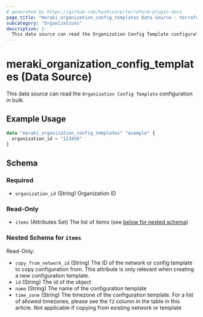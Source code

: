 ```yaml
---
# generated by https://github.com/hashicorp/terraform-plugin-docs
page_title: "meraki_organization_config_templates Data Source - terraform-provider-meraki"
subcategory: "Organizations"
description: |-
  This data source can read the Organization Config Template configuration in bulk.
---
```


# meraki_organization_config_templates (Data Source)

This data source can read the `Organization Config Template` configuration in bulk.

## Example Usage

```terraform
data "meraki_organization_config_templates" "example" {
  organization_id = "123456"
}
```

<!-- schema generated by tfplugindocs -->
## Schema

### Required

- `organization_id` (String) Organization ID

### Read-Only

- `items` (Attributes Set) The list of items (see [below for nested schema](#nestedatt--items))

<a id="nestedatt--items"></a>
### Nested Schema for `items`

Read-Only:

- `copy_from_network_id` (String) The ID of the network or config template to copy configuration from. This attribute is only relevant when creating a new configuration template.
- `id` (String) The id of the object
- `name` (String) The name of the configuration template
- `time_zone` (String) The timezone of the configuration template. For a list of allowed timezones, please see the `TZ` column in the table in this article. Not applicable if copying from existing network or template
